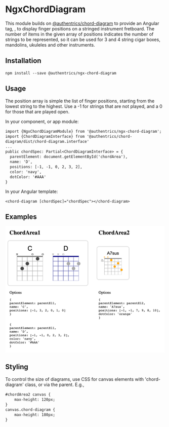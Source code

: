 # NgxChordDiagram
This module builds on [@authentrics/chord-diagram](https://www.npmjs.com/package/@authentrics/chord-diagram) to provide an Angular
tag, **<chord-diagram>**, to display finger positions on a stringed instrument
fretboard.  The number of items in the given array of positions indicates the
number of strings to be represented, so it can be used for 3 and 4 string cigar boxes, mandolins, 
ukuleles and other instruments.

## Installation
```
npm install --save @authentrics/ngx-chord-diagram
```
## Usage
The position array is simple the list of finger positions, starting from the lowest string to the highest.
Use a -1 for strings that are not played, and a 0 for those that are played open.

In your component, or app module:
```
import {NgxChordDiagramModule} from '@authentrics/ngx-chord-diagram';
import {ChordDiagramInterface} from '@authentrics/chord-diagram/dist/chord-diagram.interface'
...
public chordSpec: Partial<ChordDiagramInterface> = {
  parentElement: document.getElementById('chordArea'),
  name: 'D',
  positions: [-1, -1, 0, 2, 3, 2],
  color: 'navy',
  dotColor: '#AAA'
}
```
In your Angular template:
```
<chord-diagram [chordSpec]="chordSpec"></chord-diagram>
```
## Examples
![Demo page image](https://github.com/dqjauthentrics/ngx-chord-diagram/blob/master/projects/ngx-chord-diagram/src/assets/Chord_Diagram_Demo.png?raw=true "Title")
## Styling
To control the size of diagrams, use CSS for canvas elements with 'chord-diagram' class, or via the parent.  E.g.,
```
#chordArea2 canvas {
    max-height: 120px;
}
canvas.chord-diagram {
    max-height: 180px;
}
```
